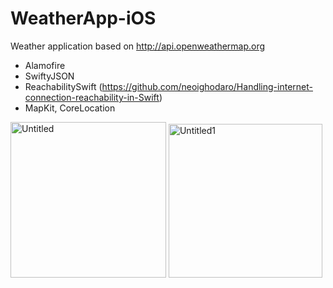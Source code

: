 # WeatherApp-iOS

Weather application based on http://api.openweathermap.org


* Alamofire
* SwiftyJSON
* ReachabilitySwift (https://github.com/neoighodaro/Handling-internet-connection-reachability-in-Swift)
* MapKit, CoreLocation


<img width="249" alt="Untitled" src="https://user-images.githubusercontent.com/10659577/62188376-71499b80-b36c-11e9-9c84-9efa466c0b67.png">  <img width="246" alt="Untitled1" src="https://user-images.githubusercontent.com/10659577/62188556-12d0ed00-b36d-11e9-9f99-2ec05f41c615.png">

     

    



